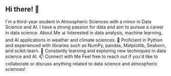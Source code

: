 ## Hi there! 👋
I'm a third-year student in Atmospheric Sciences with a minor in Data Science and AI. I have a strong passion for data and aim to pursue a career in data science.
About Me
📊 Interested in data analysis, machine learning, and AI applications in weather and climate sciences.
🐍 Proficient in Python and experienced with libraries such as NumPy, pandas, Matplotlib, Seaborn, and scikit-learn.
🌱 Constantly learning and exploring new techniques in data science and AI.
📫 Connect with Me
Feel free to reach out if you'd like to collaborate or discuss anything related to data science and atmospheric sciences!
